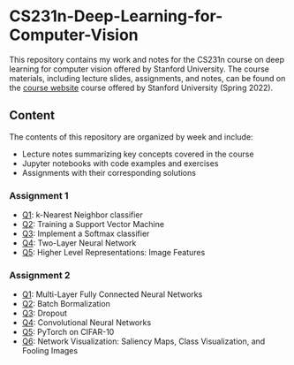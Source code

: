 # CS231n-Deep-Learning-for-Computer-Vision
This repository contains my work and notes for the CS231n course on deep learning for computer vision offered by Stanford University. The course materials, including lecture slides, assignments, and notes, can be found on the [course website](http://cs231n.stanford.edu/schedule.html) course offered by Stanford University (Spring 2022).

## Content
The contents of this repository are organized by week and include:

* Lecture notes summarizing key concepts covered in the course
* Jupyter notebooks with code examples and exercises
* Assignments with their corresponding solutions

### Assignment 1
* [Q1](https://github.com/jinglan-shi/CS231n-Deep-Learning-for-Computer-Vision/blob/main/assignment1/knn.ipynb): k-Nearest Neighbor classifier
* [Q2](https://github.com/jinglan-shi/CS231n-Deep-Learning-for-Computer-Vision/blob/main/assignment1/svm.ipynb): Training a Support Vector Machine
* [Q3](https://github.com/jinglan-shi/CS231n-Deep-Learning-for-Computer-Vision/blob/main/assignment1/softmax.ipynb): Implement a Softmax classifier
* [Q4](https://github.com/jinglan-shi/CS231n-Deep-Learning-for-Computer-Vision/blob/main/assignment1/two_layer_net.ipynb): Two-Layer Neural Network
* [Q5](https://github.com/jinglan-shi/CS231n-Deep-Learning-for-Computer-Vision/blob/main/assignment1/features.ipynb): Higher Level Representations: Image Features

### Assignment 2
* [Q1](https://github.com/jinglan-shi/CS231n-Deep-Learning-for-Computer-Vision/blob/main/assignment2/FullyConnectedNets.ipynb): Multi-Layer Fully Connected Neural Networks
* [Q2](https://github.com/jinglan-shi/CS231n-Deep-Learning-for-Computer-Vision/blob/main/assignment2/BatchNormalization.ipynb): Batch Bormalization
* [Q3](https://github.com/jinglan-shi/CS231n-Deep-Learning-for-Computer-Vision/blob/main/assignment2/Dropout.ipynb): Dropout
* [Q4](https://github.com/jinglan-shi/CS231n-Deep-Learning-for-Computer-Vision/blob/main/assignment2/ConvolutionalNetworks.ipynb): Convolutional Neural Networks
* [Q5](https://github.com/jinglan-shi/CS231n-Deep-Learning-for-Computer-Vision/blob/main/assignment2/PyTorch.ipynb): PyTorch on CIFAR-10
* [Q6](https://github.com/jinglan-shi/CS231n-Deep-Learning-for-Computer-Vision/blob/main/assignment2/Network_Visualization.ipynb): Network Visualization: Saliency Maps, Class Visualization, and Fooling Images
